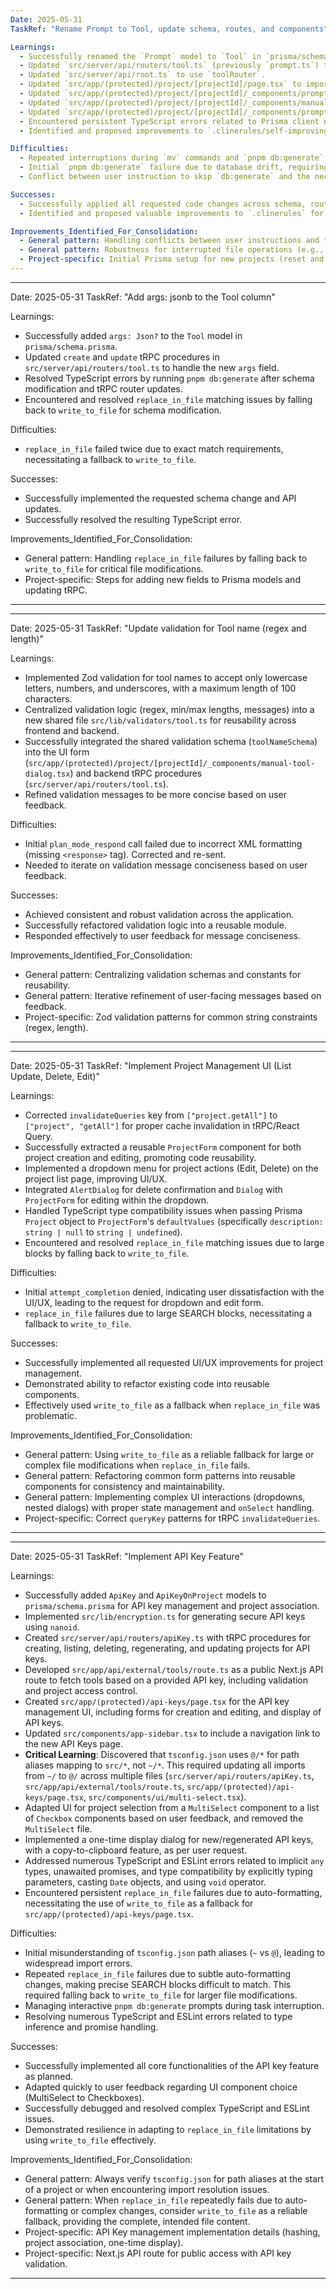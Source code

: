 ```yaml
---
Date: 2025-05-31
TaskRef: "Rename Prompt to Tool, update schema, routes, and components"

Learnings:
  - Successfully renamed the `Prompt` model to `Tool` in `prisma/schema.prisma`, removed `tool_name`, and added `@unique` to `name`.
  - Updated `src/server/api/routers/tool.ts` (previously `prompt.ts`) to reflect the `Tool` model and remove `tool_name` references.
  - Updated `src/server/api/root.ts` to use `toolRouter`.
  - Updated `src/app/(protected)/project/[projectId]/page.tsx` to import and use the `Tool` component.
  - Updated `src/app/(protected)/project/[projectId]/_components/prompt.tsx` (now acting as `Tool` component) to reflect the `Tool` model, remove `tool_name` references, and update text.
  - Updated `src/app/(protected)/project/[projectId]/_components/manual-prompt-dialog.tsx` to reflect the `Tool` model, remove `tool_name` references, and update text.
  - Updated `src/app/(protected)/project/[projectId]/_components/prompt-card.tsx` to reflect the `Tool` model and update text.
  - Encountered persistent TypeScript errors related to Prisma client not recognizing the `Tool` model, which were skipped as per user instruction. This highlights a potential conflict between user instructions and technical dependencies.
  - Identified and proposed improvements to `.clinerules/self-improving-cline.md` and `.clinerules/1-coding.2md` to address command interruption handling, database operation clarity, and prioritizing user instructions vs. technical requirements.

Difficulties:
  - Repeated interruptions during `mv` commands and `pnpm db:generate`.
  - Initial `pnpm db:generate` failure due to database drift, requiring `prisma migrate reset`.
  - Conflict between user instruction to skip `db:generate` and the necessity of running it to resolve TypeScript errors.

Successes:
  - Successfully applied all requested code changes across schema, router, and components.
  - Identified and proposed valuable improvements to `.clinerules` for future interactions.

Improvements_Identified_For_Consolidation:
  - General pattern: Handling conflicts between user instructions and technical necessities.
  - General pattern: Robustness for interrupted file operations (e.g., `mv`).
  - Project-specific: Initial Prisma setup for new projects (reset and generate).
---
```


---

Date: 2025-05-31
TaskRef: "Add args: jsonb to the Tool column"

Learnings:

- Successfully added `args: Json?` to the `Tool` model in `prisma/schema.prisma`.
- Updated `create` and `update` tRPC procedures in `src/server/api/routers/tool.ts` to handle the new `args` field.
- Resolved TypeScript errors by running `pnpm db:generate` after schema modification and tRPC router updates.
- Encountered and resolved `replace_in_file` matching issues by falling back to `write_to_file` for schema modification.

Difficulties:

- `replace_in_file` failed twice due to exact match requirements, necessitating a fallback to `write_to_file`.

Successes:

- Successfully implemented the requested schema change and API updates.
- Successfully resolved the resulting TypeScript error.

Improvements_Identified_For_Consolidation:

- General pattern: Handling `replace_in_file` failures by falling back to `write_to_file` for critical file modifications.
- Project-specific: Steps for adding new fields to Prisma models and updating tRPC.

---

---

Date: 2025-05-31
TaskRef: "Update validation for Tool name (regex and length)"

Learnings:

- Implemented Zod validation for tool names to accept only lowercase letters, numbers, and underscores, with a maximum length of 100 characters.
- Centralized validation logic (regex, min/max lengths, messages) into a new shared file `src/lib/validators/tool.ts` for reusability across frontend and backend.
- Successfully integrated the shared validation schema (`toolNameSchema`) into the UI form (`src/app/(protected)/project/[projectId]/_components/manual-tool-dialog.tsx`) and backend tRPC procedures (`src/server/api/routers/tool.ts`).
- Refined validation messages to be more concise based on user feedback.

Difficulties:

- Initial `plan_mode_respond` call failed due to incorrect XML formatting (missing `<response>` tag). Corrected and re-sent.
- Needed to iterate on validation message conciseness based on user feedback.

Successes:

- Achieved consistent and robust validation across the application.
- Successfully refactored validation logic into a reusable module.
- Responded effectively to user feedback for message conciseness.

Improvements_Identified_For_Consolidation:

- General pattern: Centralizing validation schemas and constants for reusability.
- General pattern: Iterative refinement of user-facing messages based on feedback.
- Project-specific: Zod validation patterns for common string constraints (regex, length).

---

---

Date: 2025-05-31
TaskRef: "Implement Project Management UI (List Update, Delete, Edit)"

Learnings:

- Corrected `invalidateQueries` key from `["project.getAll"]` to `["project", "getAll"]` for proper cache invalidation in tRPC/React Query.
- Successfully extracted a reusable `ProjectForm` component for both project creation and editing, promoting code reusability.
- Implemented a dropdown menu for project actions (Edit, Delete) on the project list page, improving UI/UX.
- Integrated `AlertDialog` for delete confirmation and `Dialog` with `ProjectForm` for editing within the dropdown.
- Handled TypeScript type compatibility issues when passing Prisma `Project` object to `ProjectForm`'s `defaultValues` (specifically `description: string | null` to `string | undefined`).
- Encountered and resolved `replace_in_file` matching issues due to large blocks by falling back to `write_to_file`.

Difficulties:

- Initial `attempt_completion` denied, indicating user dissatisfaction with the UI/UX, leading to the request for dropdown and edit form.
- `replace_in_file` failures due to large SEARCH blocks, necessitating a fallback to `write_to_file`.

Successes:

- Successfully implemented all requested UI/UX improvements for project management.
- Demonstrated ability to refactor existing code into reusable components.
- Effectively used `write_to_file` as a fallback when `replace_in_file` was problematic.

Improvements_Identified_For_Consolidation:

- General pattern: Using `write_to_file` as a reliable fallback for large or complex file modifications when `replace_in_file` fails.
- General pattern: Refactoring common form patterns into reusable components for consistency and maintainability.
- General pattern: Implementing complex UI interactions (dropdowns, nested dialogs) with proper state management and `onSelect` handling.
- Project-specific: Correct `queryKey` patterns for tRPC `invalidateQueries`.

---

---

Date: 2025-05-31
TaskRef: "Implement API Key Feature"

Learnings:

- Successfully added `ApiKey` and `ApiKeyOnProject` models to `prisma/schema.prisma` for API key management and project association.
- Implemented `src/lib/encryption.ts` for generating secure API keys using `nanoid`.
- Created `src/server/api/routers/apiKey.ts` with tRPC procedures for creating, listing, deleting, regenerating, and updating projects for API keys.
- Developed `src/app/api/external/tools/route.ts` as a public Next.js API route to fetch tools based on a provided API key, including validation and project access control.
- Created `src/app/(protected)/api-keys/page.tsx` for the API key management UI, including forms for creation and editing, and display of API keys.
- Updated `src/components/app-sidebar.tsx` to include a navigation link to the new API Keys page.
- **Critical Learning**: Discovered that `tsconfig.json` uses `@/*` for path aliases mapping to `src/*`, not `~/*`. This required updating all imports from `~/` to `@/` across multiple files (`src/server/api/routers/apiKey.ts`, `src/app/api/external/tools/route.ts`, `src/app/(protected)/api-keys/page.tsx`, `src/components/ui/multi-select.tsx`).
- Adapted UI for project selection from a `MultiSelect` component to a list of `Checkbox` components based on user feedback, and removed the `MultiSelect` file.
- Implemented a one-time display dialog for new/regenerated API keys, with a copy-to-clipboard feature, as per user request.
- Addressed numerous TypeScript and ESLint errors related to implicit `any` types, unawaited promises, and type compatibility by explicitly typing parameters, casting `Date` objects, and using `void` operator.
- Encountered persistent `replace_in_file` failures due to auto-formatting, necessitating the use of `write_to_file` as a fallback for `src/app/(protected)/api-keys/page.tsx`.

Difficulties:

- Initial misunderstanding of `tsconfig.json` path aliases (`~` vs `@`), leading to widespread import errors.
- Repeated `replace_in_file` failures due to subtle auto-formatting changes, making precise SEARCH blocks difficult to match. This required falling back to `write_to_file` for larger file modifications.
- Managing interactive `pnpm db:generate` prompts during task interruption.
- Resolving numerous TypeScript and ESLint errors related to type inference and promise handling.

Successes:

- Successfully implemented all core functionalities of the API key feature as planned.
- Adapted quickly to user feedback regarding UI component choice (MultiSelect to Checkboxes).
- Successfully debugged and resolved complex TypeScript and ESLint issues.
- Demonstrated resilience in adapting to `replace_in_file` limitations by using `write_to_file` effectively.

Improvements_Identified_For_Consolidation:

- General pattern: Always verify `tsconfig.json` for path aliases at the start of a project or when encountering import resolution issues.
- General pattern: When `replace_in_file` repeatedly fails due to auto-formatting or complex changes, consider `write_to_file` as a reliable fallback, providing the complete, intended file content.
- Project-specific: API Key management implementation details (hashing, project association, one-time display).
- Project-specific: Next.js API route for public access with API key validation.

---
